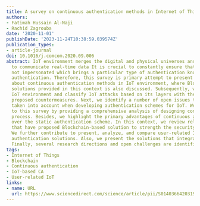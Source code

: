 ```yaml
---
title: A survey on continuous authentication methods in Internet of Things environment
authors:
- Fatimah Hussain Al-Naji
- Rachid Zagrouba
date: '2020-11-01'
publishDate: '2023-11-24T10:38:59.039574Z'
publication_types:
- article-journal
doi: 10.1016/j.comcom.2020.09.006
abstract: IoT environment merges the digital and physical universes and enabling them
  to communicate real-time data It is crucial to constantly ensure that the user is
  not impersonated which brings a particular type of authentication known as continuous
  authentication. Therefore, this survey is primary attempt to present an overview
  about continuous authentication methods in IoT environment, where Blockchain-related
  solutions provided in this context is also discussed. Subsequently, we overview
  IoT environment and classify IoT attacks based on its layers with the corresponding
  proposed countermeasures. Next, we identify a number of open issues that must be
  taken into account when developing authentication schemes for IoT. We further contribute
  to this survey by providing a comprehensive analysis of designing continuous authentication
  process. Besides, we highlight the primary advantages of continuous authentication
  over the static authentication scheme. In this context, we review relevant works
  that have proposed Blockchain-based solution to strength the security of IoT systems.
  We further contribute to present, analyze, and compare user-related IoT-based continuous
  authentication solutions. Also, we present the solutions that integrate Blockchain.
  Finally, several research directions and open challenges are identified.
tags:
- Internet of Things
- Blockchain
- Continuous authentication
- IoT-based CA
- User-related IoT
links:
- name: URL
  url: https://www.sciencedirect.com/science/article/pii/S0140366420319204
---
```


